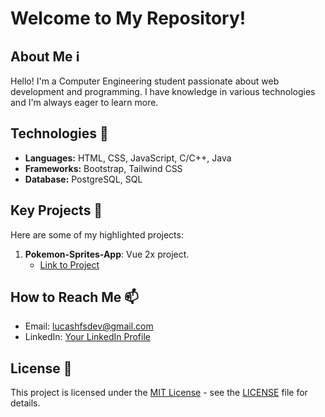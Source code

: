 # Welcome to My Repository!

## About Me ℹ️
Hello! I'm a Computer Engineering student passionate about web development and programming. I have knowledge in various technologies and I'm always eager to learn more.

## Technologies  🚀
- **Languages:** HTML, CSS, JavaScript, C/C++, Java
- **Frameworks:** Bootstrap, Tailwind CSS
- **Database:** PostgreSQL, SQL

## Key Projects 🌟
Here are some of my highlighted projects:

1. **Pokemon-Sprites-App**: Vue 2x project.
   - [Link to Project](https://github.com/lucasfhs/pokemon-sprites-app)

## How to Reach Me 📫

- Email: lucashfsdev@gmail.com
- LinkedIn: [Your LinkedIn Profile](https://www.linkedin.com/in/lucashfs/)

## License 📄
This project is licensed under the [MIT License](https://opensource.org/licenses/MIT) - see the [LICENSE](LICENSE) file for details.
